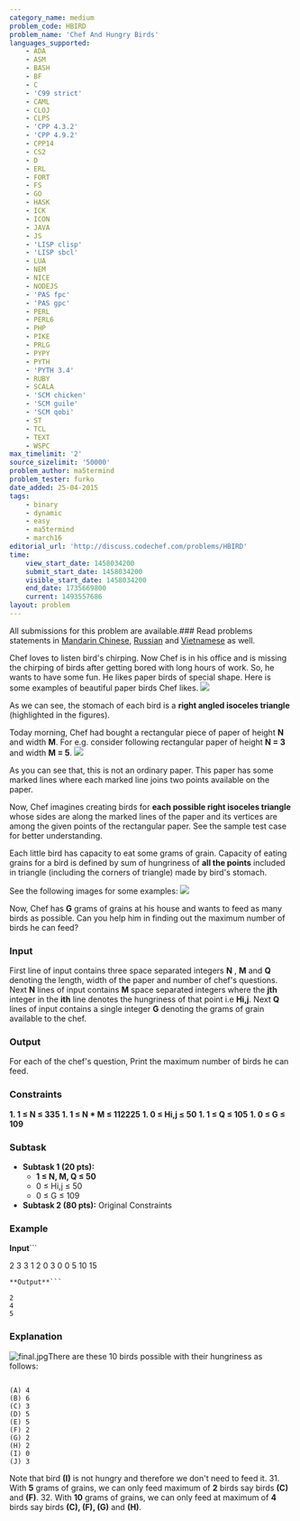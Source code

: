 ```yaml
---
category_name: medium
problem_code: HBIRD
problem_name: 'Chef And Hungry Birds'
languages_supported:
    - ADA
    - ASM
    - BASH
    - BF
    - C
    - 'C99 strict'
    - CAML
    - CLOJ
    - CLPS
    - 'CPP 4.3.2'
    - 'CPP 4.9.2'
    - CPP14
    - CS2
    - D
    - ERL
    - FORT
    - FS
    - GO
    - HASK
    - ICK
    - ICON
    - JAVA
    - JS
    - 'LISP clisp'
    - 'LISP sbcl'
    - LUA
    - NEM
    - NICE
    - NODEJS
    - 'PAS fpc'
    - 'PAS gpc'
    - PERL
    - PERL6
    - PHP
    - PIKE
    - PRLG
    - PYPY
    - PYTH
    - 'PYTH 3.4'
    - RUBY
    - SCALA
    - 'SCM chicken'
    - 'SCM guile'
    - 'SCM qobi'
    - ST
    - TCL
    - TEXT
    - WSPC
max_timelimit: '2'
source_sizelimit: '50000'
problem_author: ma5termind
problem_tester: furko
date_added: 25-04-2015
tags:
    - binary
    - dynamic
    - easy
    - ma5termind
    - march16
editorial_url: 'http://discuss.codechef.com/problems/HBIRD'
time:
    view_start_date: 1458034200
    submit_start_date: 1458034200
    visible_start_date: 1458034200
    end_date: 1735669800
    current: 1493557686
layout: problem
---
```

All submissions for this problem are available.###  Read problems statements in [Mandarin Chinese](http://www.codechef.com/download/translated/MARCH16/mandarin/HBIRD.pdf), [Russian](http://www.codechef.com/download/translated/MARCH16/russian/HBIRD.pdf) and [Vietnamese](http://www.codechef.com/download/translated/MARCH16/vietnamese/HBIRD.pdf) as well.

Chef loves to listen bird's chirping. Now Chef is in his office and is missing the chirping of birds after getting bored with long hours of work. So, he wants to have some fun. He likes paper birds of special shape. Here is some examples of beautiful paper birds Chef likes. ![](https://s3.amazonaws.com/codechef_shared/download/HBIRD2.PNG)

As we can see, the stomach of each bird is a **right angled isoceles triangle** (highlighted in the figures).

Today morning, Chef had bought a rectangular piece of paper of height **N** and width **M**. For e.g. consider following rectangular paper of height **N = 3** and width **M = 5**. ![](https://s3.amazonaws.com/codechef_shared/download/HBIRD3.png)

As you can see that, this is not an ordinary paper. This paper has some marked lines where each marked line joins two points available on the paper.

Now, Chef imagines creating birds for **each possible right isoceles triangle** whose sides are along the marked lines of the paper and its vertices are among the given points of the rectangular paper. See the sample test case for better understanding.

Each little bird has capacity to eat some grams of grain. Capacity of eating grains for a bird is defined by sum of hungriness of **all the points** included in triangle (including the corners of triangle) made by bird's stomach.

See the following images for some examples: ![](https://s3.amazonaws.com/codechef_shared/download/HBIRD1.png)

Now, Chef has **G** grams of grains at his house and wants to feed as many birds as possible. Can you help him in finding out the maximum number of birds he can feed?

### Input 

First line of input contains three space separated integers **N** , **M** and **Q** denoting the length, width of the paper and number of chef's questions. Next **N** lines of input contains **M** space separated integers where the **jth** integer in the **ith** line denotes the hungriness of that point i.e **Hi,j**. Next **Q** lines of input contains a single integer **G** denoting the grams of grain available to the chef.

### Output 

For each of the chef's question, Print the maximum number of birds he can feed.

### Constraints 

**1. 1 ≤ N ≤ 335** **1. 1 ≤ N \* M ≤ 112225** **1. 0 ≤ Hi,j ≤ 50** **1. 1 ≤ Q ≤ 105** **1. 0 ≤ G ≤ 109** 
### Subtask

- **Subtask 1 (20 pts):**
  - **1 ≤ N, M, Q ≤ 50**
  - 0 ≤ Hi,j ≤ 50
  - 0 ≤ G ≤ 109
- **Subtask 2 (80 pts):** Original Constraints

### Example

**Input**```

2 3 3
1 2 0
3 0 0
5
10
15


```
**Output**```

2
4
5

```
### Explanation

![](https://s3.amazonaws.com/hr-challenge-images/16094/1456949882-92fd6e6d3e-final.jpg "final.jpg")There are these 10 birds possible with their hungriness as follows:

```

(A) 4
(B) 6
(C) 3
(D) 5
(E) 5
(F) 2 
(G) 2
(H) 2
(I) 0
(J) 3

```
Note that bird **(I)** is not hungry and therefore we don't need to feed it. 31. With **5** grams of grains, we can only feed maximum of **2** birds say birds **(C)** and **(F)**.
32. With **10** grams of grains, we can only feed at maximum of **4** birds say birds **(C), (F), (G)** and **(H)**.